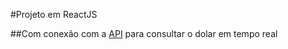 #Projeto em ReactJS

##Com conexão com a [API](https://free.currencyconverterapi.com/) para consultar o dolar em tempo real

